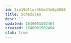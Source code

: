 ```yaml
---
id: 2in19dllor4h5m44e8p3086
title: Schedules
desc: ''
updated: 1646001502464
created: 1646001502464
stub: true
---
```


